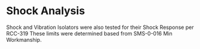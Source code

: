 # Shock Analysis
Shock and Vibration Isolators were also tested for their Shock Response per RCC-319
These limits were determined based from SMS-0-016 Min Workmanship.
